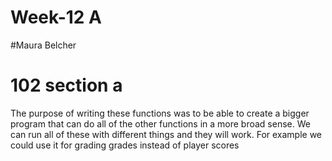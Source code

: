 # Week-12 A
#Maura Belcher
# 102 section a

The purpose of writing these functions was to be able to create a bigger program that can do all of the other functions in a more broad sense. We can run all of these with different things and they will work. For example we could use it for grading grades instead of player scores
